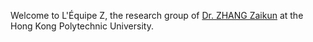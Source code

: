Welcome to L'Équipe Z, the research group of [Dr. ZHANG Zaikun](https://www.zhangzk.net) at the Hong Kong Polytechnic University. 
